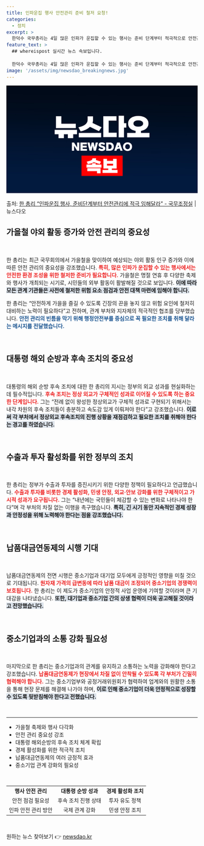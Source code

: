 ```yaml
---
title: 인파운집 행사 안전관리 준비 철저 요청!
categories:
  - 정치
excerpt: >
  한덕수 국무총리는 4일 많은 인파가 운집할 수 있는 행사는 준비 단계부터 적극적으로 안전관리에 임해주시기를 …
feature_text: >
  ## whereispost 실시간 뉴스 속보입니다.

  한덕수 국무총리는 4일 많은 인파가 운집할 수 있는 행사는 준비 단계부터 적극적으로 안전관리에 임해주시기를 …
image: '/assets/img/newsdao_breakingnews.jpg'
---
```


![뉴스다오 속보](/assets/img/newsdao_breakingnews.jpg)

<p>출처: <a href="https://newsdao.kr/2063" rel="dofollow">한 총리 “인파운집 행사, 준비단계부터 안전관리에 적극 임해달라” - 국무조정실</a> | 뉴스다오</p>

<h2 data-ke-size="size26">가을철 야외 활동 증가와 안전 관리의 중요성</h2>

<p data-ke-size="size16">&nbsp;</p>

한 총리는 최근 국무회의에서 가을철을 맞이하여 예상되는 야외 활동 인구 증가와 이에 따른 안전 관리의 중요성을 강조했습니다. <b><span style="color: #ee2323;">특히, 많은 인파가 운집할 수 있는 행사에서는 안전한 환경 조성을 위한 철저한 준비가 필요합니다.</span></b> 가을철은 명절 연휴 후 다양한 축제와 행사가 개최되는 시기로, 시민들의 외부 활동이 활발해질 것으로 보입니다. <b><span style="background-color: #21538527;">이에 따라 모든 관계 기관들은 사전에 철저한 위험 요소 점검과 안전 대책 마련에 임해야 합니다.</span></b>

한 총리는 “안전하게 가을을 즐길 수 있도록 긴장의 끈을 놓지 않고 위험 요인에 철저히 대비하는 노력이 필요하다”고 전하며, 관계 부처와 지자체의 적극적인 협조를 당부했습니다. <b><span style="color: #1a5490;">안전 관리의 빈틈을 막기 위해 행정안전부를 중심으로 꼭 필요한 조치를 취해 달라는 메시지를 전달했습니다.</span></b>

<p data-ke-size="size16">&nbsp;</p>

<h2 data-ke-size="size26">대통령 해외 순방과 후속 조치의 중요성</h2>

<p data-ke-size="size16">&nbsp;</p>

대통령의 해외 순방 후속 조치에 대한 한 총리의 지시는 정부의 외교 성과를 현실화하는 데 필수적입니다. <b><span style="color: #ee2323;">후속 조치는 정상 외교가 구체적인 성과로 이어질 수 있도록 하는 중요한 단계입니다.</span></b> 그는 “전례 없이 왕성한 정상외교가 구체적 성과로 구현되기 위해서는 내각 차원의 후속 조치들이 충분하고 속도감 있게 이뤄져야 한다”고 강조했습니다. <b><span style="background-color: #21538527;">이로써 각 부처에서 정상외교 후속조치의 진행 상황을 재점검하고 필요한 조치를 취해야 한다는 경고를 하였습니다.</span></b> 

<p data-ke-size="size16">&nbsp;</p>

<h2 data-ke-size="size26">수출과 투자 활성화를 위한 정부의 조치</h2>

<p data-ke-size="size16">&nbsp;</p>

한 총리는 정부가 수출과 투자를 증진시키기 위한 다양한 정책이 필요하다고 언급했습니다. <b><span style="color: #ee2323;">수출과 투자를 비롯한 경제 활성화, 민생 안정, 외교·안보 강화를 위한 구체적이고 가시적 성과가 요구됩니다.</span></b> 그는 “내년에는 국민들이 체감할 수 있는 변화로 나타나야 한다”며 각 부처의 차질 없는 이행을 촉구했습니다. <b><span style="background-color: #21538527;">특히, 긴 시기 동안 지속적인 경제 성장과 안정성을 위해 노력해야 한다는 점을 강조했습니다.</span></b>

<p data-ke-size="size16">&nbsp;</p>

<h2 data-ke-size="size26">납품대금연동제의 시행 기대</h2>

<p data-ke-size="size16">&nbsp;</p>

납품대금연동제의 전면 시행은 중소기업과 대기업 모두에게 긍정적인 영향을 미칠 것으로 기대됩니다. <b><span style="color: #ee2323;">원자재 가격의 급변동에 따라 납품 대금이 조정되어 중소기업의 경쟁력이 보호됩니다.</span></b> 한 총리는 이 제도가 중소기업의 안정적 사업 운영에 기여할 것이라며 큰 기대감을 나타냈습니다. <b><span style="background-color: #21538527;">또한, 대기업과 중소기업 간의 상생 협력이 더욱 공고해질 것이라고 전망했습니다.</span></b>

<p data-ke-size="size16">&nbsp;</p>

<h2 data-ke-size="size26">중소기업과의 소통 강화 필요성</h2>

<p data-ke-size="size16">&nbsp;</p>

마지막으로 한 총리는 중소기업과의 관계를 유지하고 소통하는 노력을 강화해야 한다고 강조했습니다. <b><span style="color: #ee2323;">납품대금연동제가 현장에서 차질 없이 안착될 수 있도록 각 부처가 긴밀히 협력해야 합니다.</span></b> 그는 중소기업부와 공정거래위원회가 협력하여 업계와의 원활한 소통을 통해 현장 문제를 해결해 나가야 하며, <b><span style="background-color: #21538527;">이로 인해 중소기업이 더욱 안정적으로 성장할 수 있도록 뒷받침해야 한다고 전했습니다.</span></b>

<p data-ke-size="size16">&nbsp;</p>

<hr>

<ul>
  <li>가을철 축제와 행사 다각화</li>
  <li>안전 관리 중요성 강조</li>
  <li>대통령 해외순방의 후속 조치 체계 확립</li>
  <li>경제 활성화를 위한 적극적 조치</li>
  <li>납품대금연동제의 여러 긍정적 효과</li>
  <li>중소기업 관계 강화의 필요성</li>
</ul>

<p data-ke-size="size16">&nbsp;</p>

<table style="width: 100%;">
    <tr>
        <td style="text-align: center; height: 17px;"><b>행사 안전 관리</b></td>
        <td style="text-align: center; height: 17px;"><b>대통령 순방 성과</b></td>
        <td style="text-align: center; height: 17px;"><b>경제 활성화 조치</b></td>
    </tr>
    <tr>
        <td style="text-align: center; height: 17px;">안전 점검 필요성</td>
        <td style="text-align: center; height: 17px;">후속 조치 진행 상태</td>
        <td style="text-align: center; height: 17px;">투자 유도 정책</td>
    </tr>
    <tr>
        <td style="text-align: center; height: 17px;">인파 안전 관리 방안</td>
        <td style="text-align: center; height: 17px;">국제 관계 강화</td>
        <td style="text-align: center; height: 17px;">민생 안정 조치</td>
    </tr>
</table>

<p data-ke-size="size16">&nbsp;</p> 

원하는 뉴스 찾아보기 👉 <a href="https://newsdao.kr" rel="dofollow">newsdao.kr</a>


